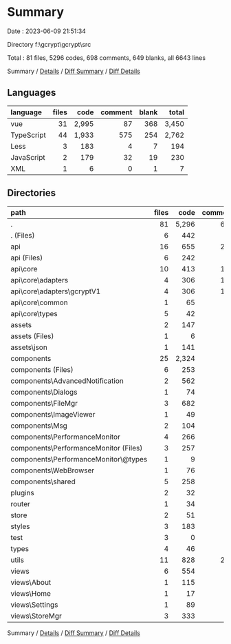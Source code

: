 # Summary

Date : 2023-06-09 21:51:34

Directory f:\\gcrypt\\gcrypt\\src

Total : 81 files,  5296 codes, 698 comments, 649 blanks, all 6643 lines

Summary / [Details](details.md) / [Diff Summary](diff.md) / [Diff Details](diff-details.md)

## Languages
| language | files | code | comment | blank | total |
| :--- | ---: | ---: | ---: | ---: | ---: |
| vue | 31 | 2,995 | 87 | 368 | 3,450 |
| TypeScript | 44 | 1,933 | 575 | 254 | 2,762 |
| Less | 3 | 183 | 4 | 7 | 194 |
| JavaScript | 2 | 179 | 32 | 19 | 230 |
| XML | 1 | 6 | 0 | 1 | 7 |

## Directories
| path | files | code | comment | blank | total |
| :--- | ---: | ---: | ---: | ---: | ---: |
| . | 81 | 5,296 | 698 | 649 | 6,643 |
| . (Files) | 6 | 442 | 63 | 56 | 561 |
| api | 16 | 655 | 217 | 124 | 996 |
| api (Files) | 6 | 242 | 24 | 39 | 305 |
| api\\core | 10 | 413 | 193 | 85 | 691 |
| api\\core\\adapters | 4 | 306 | 179 | 60 | 545 |
| api\\core\\adapters\\gcryptV1 | 4 | 306 | 179 | 60 | 545 |
| api\\core\\common | 1 | 65 | 9 | 13 | 87 |
| api\\core\\types | 5 | 42 | 5 | 12 | 59 |
| assets | 2 | 147 | 0 | 5 | 152 |
| assets (Files) | 1 | 6 | 0 | 1 | 7 |
| assets\\json | 1 | 141 | 0 | 4 | 145 |
| components | 25 | 2,324 | 65 | 293 | 2,682 |
| components (Files) | 6 | 253 | 7 | 51 | 311 |
| components\\AdvancedNotification | 2 | 562 | 10 | 57 | 629 |
| components\\Dialogs | 1 | 74 | 1 | 10 | 85 |
| components\\FileMgr | 3 | 682 | 21 | 69 | 772 |
| components\\ImageViewer | 1 | 49 | 9 | 9 | 67 |
| components\\Msg | 2 | 104 | 4 | 13 | 121 |
| components\\PerformanceMonitor | 4 | 266 | 2 | 32 | 300 |
| components\\PerformanceMonitor (Files) | 3 | 257 | 2 | 31 | 290 |
| components\\PerformanceMonitor\\@types | 1 | 9 | 0 | 1 | 10 |
| components\\WebBrowser | 1 | 76 | 4 | 11 | 91 |
| components\\shared | 5 | 258 | 7 | 41 | 306 |
| plugins | 2 | 32 | 23 | 8 | 63 |
| router | 1 | 34 | 12 | 4 | 50 |
| store | 2 | 51 | 4 | 5 | 60 |
| styles | 3 | 183 | 4 | 7 | 194 |
| test | 3 | 0 | 50 | 6 | 56 |
| types | 4 | 46 | 0 | 7 | 53 |
| utils | 11 | 828 | 246 | 74 | 1,148 |
| views | 6 | 554 | 14 | 60 | 628 |
| views\\About | 1 | 115 | 1 | 9 | 125 |
| views\\Home | 1 | 17 | 0 | 6 | 23 |
| views\\Settings | 1 | 89 | 7 | 11 | 107 |
| views\\StoreMgr | 3 | 333 | 6 | 34 | 373 |

Summary / [Details](details.md) / [Diff Summary](diff.md) / [Diff Details](diff-details.md)
